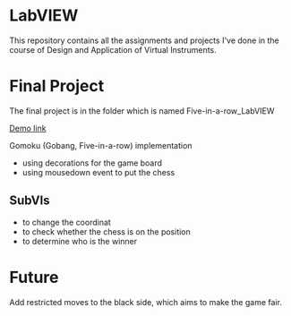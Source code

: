 # LabVIEW This repository contains all the assignments and projects I've done in the course of Design and Application of Virtual Instruments.# Final ProjectThe final project is in the folder which is named Five-in-a-row_LabVIEW[Demo link](https://www.youtube.com/watch?v=SD9qCT5X0ck)Gomoku (Gobang, Five-in-a-row) implementation* using decorations for the game board * using mousedown event to put the chess## SubVIs* to change the coordinat* to check whether the chess is on the position* to determine who is the winner# FutureAdd restricted moves to the black side, which aims to make the game fair.